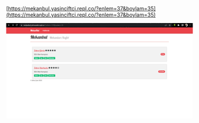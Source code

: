 [https://mekanbul.yasinciftci.repl.co/?enlem=37&boylam=35](https://mekanbul.yasinciftci.repl.co/?enlem=37&boylam=35)

![odev7ekranGoruntusu.PNG](/resimler/odev7ekranGoruntusu.PNG)
